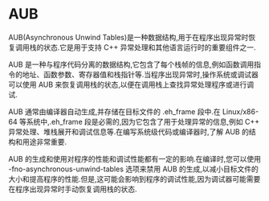 
# AUB

AUB(Asynchronous Unwind Tables)是一种数据结构,用于在程序出现异常时恢复调用栈的状态.它是用于支持 C++ 异常处理和其他语言运行时的重要组件之一.

AUB 是一种与程序代码分离的数据结构,它包含了每个栈帧的信息,例如函数调用指令的地址、函数参数、寄存器值和栈指针等.当程序出现异常时,操作系统或调试器可以使用 AUB 来恢复调用栈的状态,以便在调用栈上查找异常处理程序或进行调试.

AUB 通常由编译器自动生成,并存储在目标文件的 .eh_frame 段中.在 Linux/x86-64 等系统中,.eh_frame 段是必需的,因为它包含了用于处理异常的信息,例如 C++ 异常处理、堆栈展开和调试信息等.在编写系统级代码或编译器时,了解 AUB 的结构和用途非常重要.

AUB 的生成和使用对程序的性能和调试性能都有一定的影响.在编译时,您可以使用 -fno-asynchronous-unwind-tables 选项来禁用 AUB 的生成,以减小目标文件的大小和提高程序的性能.但是,这可能会影响到程序的调试性能,因为调试器可能需要在程序出现异常时手动恢复调用栈的状态.